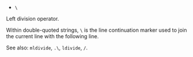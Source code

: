 * `\`

Left division operator.

Within double-quoted strings, `\` is the line continuation marker
used to join the current line with the following line.

See also: `mldivide`, `.\`, `ldivide`, `/`.
